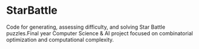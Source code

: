 # StarBattle
Code for generating, assessing difficulty, and solving Star Battle puzzles.Final year Computer Science &amp; AI project focused on combinatorial optimization and computational complexity.
